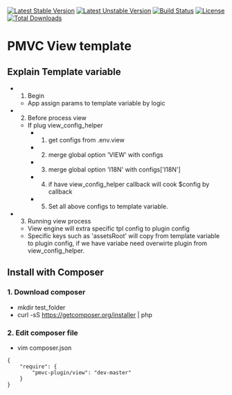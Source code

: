 [![Latest Stable Version](https://poser.pugx.org/pmvc-plugin/view/v/stable)](https://packagist.org/packages/pmvc-plugin/view) 
[![Latest Unstable Version](https://poser.pugx.org/pmvc-plugin/view/v/unstable)](https://packagist.org/packages/pmvc-plugin/view) 
[![Build Status](https://travis-ci.org/pmvc-plugin/view.svg?branch=master)](https://travis-ci.org/pmvc-plugin/view)
[![License](https://poser.pugx.org/pmvc-plugin/view/license)](https://packagist.org/packages/pmvc-plugin/view)
[![Total Downloads](https://poser.pugx.org/pmvc-plugin/view/downloads)](https://packagist.org/packages/pmvc-plugin/view) 

PMVC View template 
===

## Explain Template variable
   * 1. Begin
      * App assign params to template variable by logic
   * 2. Before process view
      * If plug view_config_helper
         * 1. get configs from .env.view
         * 2. merge global option 'VIEW' with configs
         * 3. merge global option 'I18N' with configs['I18N']
         * 4. if have view_config_helper callback will cook $config by callback
         * 5. Set all above configs to template variable.
   * 3. Running view process
      * View engine will extra specific tpl config to plugin config
      * Specific keys such as 'assetsRoot' will copy from template variable to plugin config, if we have variabe need overwirte plugin from view_config_helper.
   


## Install with Composer
### 1. Download composer
   * mkdir test_folder
   * curl -sS https://getcomposer.org/installer | php

### 2. Edit composer file
   * vim composer.json
```
{
    "require": {
        "pmvc-plugin/view": "dev-master"
    }
}
```
